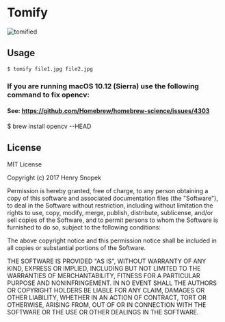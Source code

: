 # Tomify
![tomified](tomified.gif)

## Usage
`$ tomify file1.jpg file2.jpg`

### If you are running macOS 10.12 (Sierra) use the following command to fix opencv:
#### See: https://github.com/Homebrew/homebrew-science/issues/4303
$ brew install opencv --HEAD

## License
MIT License

Copyright (c) 2017 Henry Snopek

Permission is hereby granted, free of charge, to any person obtaining a copy
of this software and associated documentation files (the "Software"), to deal
in the Software without restriction, including without limitation the rights
to use, copy, modify, merge, publish, distribute, sublicense, and/or sell
copies of the Software, and to permit persons to whom the Software is
furnished to do so, subject to the following conditions:

The above copyright notice and this permission notice shall be included in all
copies or substantial portions of the Software.

THE SOFTWARE IS PROVIDED "AS IS", WITHOUT WARRANTY OF ANY KIND, EXPRESS OR
IMPLIED, INCLUDING BUT NOT LIMITED TO THE WARRANTIES OF MERCHANTABILITY,
FITNESS FOR A PARTICULAR PURPOSE AND NONINFRINGEMENT. IN NO EVENT SHALL THE
AUTHORS OR COPYRIGHT HOLDERS BE LIABLE FOR ANY CLAIM, DAMAGES OR OTHER
LIABILITY, WHETHER IN AN ACTION OF CONTRACT, TORT OR OTHERWISE, ARISING FROM,
OUT OF OR IN CONNECTION WITH THE SOFTWARE OR THE USE OR OTHER DEALINGS IN THE
SOFTWARE.
